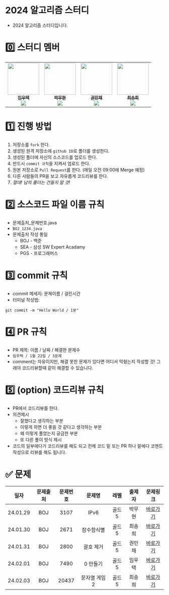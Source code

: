 # 2024 알고리즘 스터디
* 2024 알고리즘 스터디입니다.

# 0️⃣ 스터디 멤버
<table>
    <tr>
        <td align="center">
            <a href="https://github.com/Chaos0103">
                <img src="https://avatars.githubusercontent.com/Chaos0103" width="100px;" alt=""/>
                <br/>
                <sub>
                    <b>임우택</b>
                    <br/>
                    <img src="https://us-central1-progress-markdown.cloudfunctions.net/progress/100"/>
                </sub>
            </a>
            <br/>
        </td>
        <td align="center">
            <a href="https://github.com/parkmuhyeun">
                <img src="https://avatars.githubusercontent.com/parkmuhyeun" width="100px;" alt=""/>
                <br/>
                <sub>
                    <b>박무현</b>
                    <br/>
                    <img src="https://us-central1-progress-markdown.cloudfunctions.net/progress/100"/>
                </sub>
            </a>
            <br/>
        </td>
        <td align="center">
            <a href="https://github.com/MinchaeKwon">
                <img src="https://avatars.githubusercontent.com/MinchaeKwon" width="100px;" alt=""/>
                <br/>
                <sub>
                    <b>권민채</b>
                    <br/>
                    <img src="https://us-central1-progress-markdown.cloudfunctions.net/progress/100"/>
                </sub>
            </a>
            <br/>
        </td>
	<td align="center">
            <a href="https://github.com/songhee1">
                <img src="https://avatars.githubusercontent.com/songhee1" width="100px;" alt=""/>
                <br/>
                <sub>
                    <b>최송희</b>
                    <br/>
                    <img src="https://us-central1-progress-markdown.cloudfunctions.net/progress/100"/>
                </sub>
            </a>
            <br/>
        </td>    
    </tr>
</table>


# 1️⃣ 진행 방법
1. 저장소를 `fork` 한다.
2. 생성된 원격 저장소에 `github ID`로 폴더를 생성한다.
3. 생성된 폴더에 자신의 소스코드를 업로드 한다.
4. 반드시 `commit 규칙`을 지켜서 업로드 한다.
5. 원본 저장소로 `Pull Request`를 한다. (매일 오전 09:00에 Merge 예정)
6. 다른 사람들의 PR을 보고 자유롭게 코드리뷰를 한다.
7. *절대! 남의 폴더는 건들지 말 것!*


# 2️⃣ 소스코드 파일 이름 규칙
* 문제출처_문제번호.java
* `BOJ_1234.java`
* 문제출처 작성 통일
	* BOJ - 백준
	* SEA - 삼성 SW Expert Acadamy
	* PGS - 프로그래머스


# 3️⃣ commit 규칙
* commit 메세지: 문제이름 / 걸린시간
* 터미널 작성법:
```
git commit -m "Hello World / 1분"
```


# 4️⃣ PR 규칙
* PR 제목: 이름 / 날짜 / 해결한 문제수
* `임우택 / 1월 22일 / 3문제`
* comment는 자유이지만, 해결 못한 문제가 있다면 어디서 막혔는지 작성할 것! 그래야 코드리뷰할때 같이 해결할 수 있습니다.


# 5️⃣ (option) 코드리뷰 규칙
* PR에서 코드리뷰를 한다.
* 의견제시
	* 잘했다고 생각하는 부분
	* 이렇게 하면 더 좋을 것 같다고 생각하는 부분
	* 왜 이렇게 풀었는지 궁금한 부분
	* 또 다른 풀이 방식 제시
* 코드의 일부에다가 코드리뷰를 해도 되고 전체 코드 밑 또는 PR 하나 밑에다 코멘트 작성으로 리뷰를 해도 됩니다.

# ✅ 문제
<table>
    <thead>
    <tr style="text-align: center">
        <th>일자</th><th>문제출처</th><th>문제번호</th><th>문제명</th><th>레벨</th><th>출제자</th><th>문제링크</th>
    </tr>
    </thead>
    <tbody>
    <tr style="text-align: center">
        <td>24.01.29</td>
        <td>BOJ</td><td>3107</td><td>IPv6</td><td>골드5</td><td>박무현</td>
        <td><a href="https://www.acmicpc.net/problem/3107">바로가기</a></td>
    </tr>
    <tr style="text-align: center">
        <td>24.01.30</td>
        <td>BOJ</td><td>2671</td><td>잠수함식별</td><td>골드5</td><td>최송희</td>
        <td><a href="https://www.acmicpc.net/problem/2671">바로가기</a></td>
    </tr>
    <tr style="text-align: center">
        <td>24.01.31</td>
        <td>BOJ</td><td>2800</td><td>괄호 제거</td><td>골드5</td><td>권민채</td>
        <td><a href="https://www.acmicpc.net/problem/2800">바로가기</a></td>
    </tr>
    <tr style="text-align: center">
        <td>24.02.01</td>
        <td>BOJ</td><td>7490</td><td>0 만들기</td><td>골드5</td><td>임우택</td>
        <td><a href="https://www.acmicpc.net/problem/7490">바로가기</a></td>
    </tr>
    <tr style="text-align: center">
        <td>24.02.03</td>
        <td>BOJ</td><td>20437</td><td>문자열 게임 2</td><td>골드5</td><td>최송희</td>
        <td><a href="https://www.acmicpc.net/problem/20437">바로가기</a></td>
    </tr>
    </tbody>
</table>
